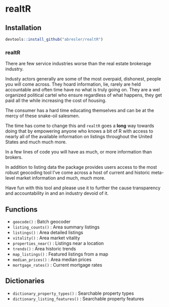 realtR
================

## Installation

``` r
devtools::install_github("abresler/realtR")
```

### realtR

There are few service industries worse than the real estate brokerage
industry.

Industy actors generally are some of the most overpaid, dishonest,
people you will come across. They hoard information, lie, rarely are
held accountable and often time have no what is truly going on. They are
a wel organized political cartel who ensure regardless of what happens,
they get paid all the while increasing the cost of housing.

The consumer has a hard time educating themselves and can be at the
mercy of these snake-oil salesmen.

The time has come to change this and `realtR` goes a **long** way
towards doing that by empowering anyone who knows a bit of R with access
to nearly all of the available information on listings throughout the
United States and much much more.

In a few lines of code you will have as much, or more information than
brokers.

In addition to listing data the package provides users access to the
most robust geocoding tool I’ve come across a host of current and
historic meta-level market information and much, much more.

Have fun with this tool and please use it to further the cause
transparency and accountability in and an industry devoid of it.

## Functions

  - `geocode()` : Batch geocoder
  - `listing_counts()` : Area summary listings
  - `listings()` : Area detailed listings
  - `vitality()` : Area market vitality
  - `properties_near()` : Listings near a location
  - `trends()` : Area historic trends
  - `map_listings()` : Featured listings from a map
  - `median_prices()` : Area median prices
  - `mortgage_rates()` : Current mortgage rates

## Dictionaries

  - `dictionary_property_types()` : Searchable property types
  - `dictionary_listing_features()` : Searchable property features
